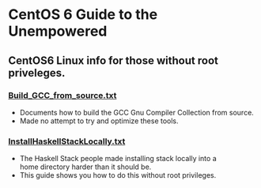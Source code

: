 # CentOS 6 Guide to the Unempowered

## CentOS6 Linux info for those without root priveleges.

### [Build_GCC_from_source.txt](Build_GCC_from_source.txt)
* Documents how to build the GCC Gnu Compiler Collection from source.
* Made no attempt to try and optimize these tools.

### [InstallHaskellStackLocally.txt](InstallHaskellStackLocally.txt)
* The Haskell Stack people made installing stack locally into a<br>
  home directory harder than it should be.
* This guide shows you how to do this without root privileges.

